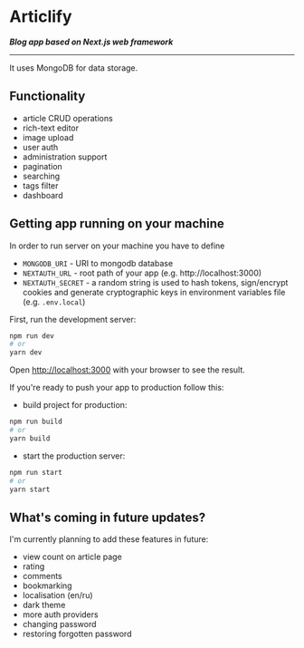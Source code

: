 # Articlify

_**Blog app based on Next.js web framework**_

---

It uses MongoDB for data storage.    

## Functionality

- article CRUD operations
- rich-text editor
- image upload
- user auth
- administration support
- pagination
- searching
- tags filter
- dashboard

## Getting app running on your machine

In order to run server on your machine you have to define 
- `MONGODB_URI` - URI to mongodb database
- `NEXTAUTH_URL` - root path of your app (e.g. http://localhost:3000)
- `NEXTAUTH_SECRET` - a random string is used to hash tokens, sign/encrypt cookies and generate cryptographic keys
in environment variables file (e.g. `.env.local`)    


First, run the development server:

```bash
npm run dev
# or
yarn dev
```

Open [http://localhost:3000](http://localhost:3000) with your browser to see the result.

If you're ready to push your app to production follow this:
- build project for production:
```bash
npm run build
# or
yarn build
```
- start the production server:
```bash
npm run start
# or
yarn start
```

## What's coming in future updates?

I'm currently planning to add these features in future:
- view count on article page
- rating
- comments
- bookmarking
- localisation (en/ru)
- dark theme
- more auth providers
- changing password
- restoring forgotten password

